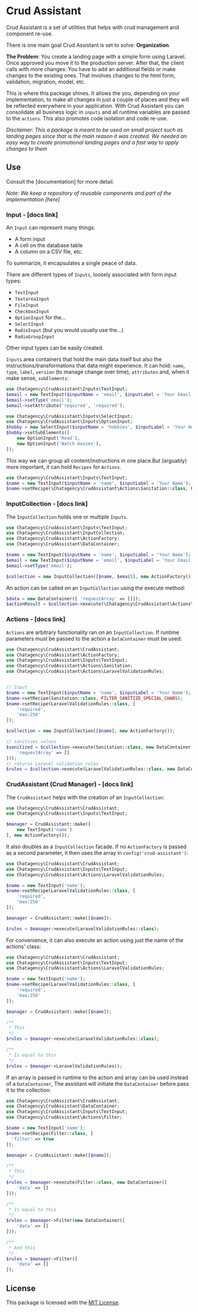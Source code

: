 # Crud Assistant

Crud Assistant is a set of utilities that helps with crud management and component re-use. 

There is one main goal Crud Assistant is set to solve: **Organization**.

**The Problem**: You create a landing page with a simple form using Laravel. Once approved you move it to the production server. After that, the client calls with more changes: You have to add an additional fields or make changes to the existing ones. That involves changes to the html form, validation, migration, model, etc. 

This is where this package shines. It allows the you, depending on your implementation, to make all changes in just a couple of places and they will be reflected everywhere in your application. With Crud Assistant you can consolidate all business logic in `inputs` and all runtime variables are passed to the `actions`. This also promotes code isolation and code re-use.

*Disclaimer: This a package is meant to be used on small project such as landing pages since that is the main reason it was created. We needed an easy way to create promotional landing pages and a fast way to apply changes to them*

## Use

Consult the [documentation] for more detail.

*Note: We keep a repository of reusable components and part of the implementation [here]*


### Input - [docs link]

An `Input` can represent many things:

- A form input
- A cell on the database table
- A column on a CSV file, etc.

To summarize, it encapsulates a single peace of data.

There are different types of `Inputs`, loosely associated with form input types:

- `TextInput`
- `TextareaInput`
- `FileInput`
- `CheckboxInput`
- `OptionInput` for the...                                                                                             
- `SelectInput`
- `RadioInput` (but you would usually use the...)
- `RadioGroupInput`

Other input types can be easily created.

`Inputs` area containers that hold the main data itself but also the instructions/transformations that data might experience. It can hold: `name`, `type`, `label`, `version` (to manage change over time), `attributes` and, when it make sense,  `subElements`:

```php
use Chatagency\CrudAssistant\Inputs\TextInput;
$email = new TextInput($inputName = 'email', $inputLabel = 'Your Email', $inputVersion = 1);
$email->setType('email');
$email->setAttribute('required', 'required');

use Chatagency\CrudAssistant\Inputs\SelectInput;
use Chatagency\CrudAssistant\Inputs\OptionInput;
$hobby = new SelectInput($inputName = 'hobbies', $inputLabel = 'Your Hobbies', $inputVersion = 1);
$hobby->setSubElements([
    new OptionInput('Read'),
    new OptionInput('Watch movies'),
]);
```
This way we can group all content/instructions in one place.But (arguably) more important, it can hold `Recipes` for `Actions`.

```php
use Chatagency\CrudAssistant\Inputs\TextInput;
$name = new TextInput($inputName = 'name', $inputLabel = 'Your Name');
$name->setRecipe(\Chatagency\CrudAssistant\Actions\Sanitation::class, FILTER_SANITIZE_SPECIAL_CHARS);
```

### InputCollection - [docs link]

The `InputCollection` holds one or multiple `Inputs`.

```php
use Chatagency\CrudAssistant\Inputs\TextInput;
use Chatagency\CrudAssistant\InputCollection;
use Chatagency\CrudAssistant\ActionFactory;
use Chatagency\CrudAssistant\DataContainer;

$name = new TextInput($inputName = 'name', $inputLabel = 'Your Name');
$email = new TextInput($inputName = 'email', $inputLabel = 'Your Email', $inputVersion = 1);
$email->setType('email');

$collection = new InputCollection([$name, $email], new ActionFactory());
```
An action can be called on an `InputCollection` using the execute method:

```php
$data = new DataContainer([ 'requestArray' => []]);
$actionResult = $collection->execute(\Chatagency\CrudAssistant\Actions\Sanitation::class,$data);
```

### Actions - [docs link]

`Actions` are arbitrary functionality ran on an `InputCollection`. If runtime parameters must be passed to the action a `DataContainer` must be used:

```php
use Chatagency\CrudAssistant\CrudAssistant;
use Chatagency\CrudAssistant\ActionFactory;
use Chatagency\CrudAssistant\Inputs\TextInput;
use Chatagency\CrudAssistant\Actions\Sanitation;
use Chatagency\CrudAssistant\Actions\LaravelValidationRules;


// Input
$name = new TextInput($inputName = 'name', $inputLabel = 'Your Name');
$name->setRecipe(Sanitation::class, FILTER_SANITIZE_SPECIAL_CHARS);
$name->setRecipe(LaravelValidationRules::class, [
    'required',
    'max:250'
]);

$collection = new InputCollection([$name], new ActionFactory());

// sanitizes values
$sanitized = $collection->execute(Sanitation::class, new DataContainer([
    'requestArray' => []
]));
// returns Laravel validation rules
$rules = $collection->execute(LaravelValidationRules::class, new DataContainer());
```

### CrudAssistant (Crud Manager) - [docs link]

The `CrudAssistant` helps with the creation of an `InputCollection`:

```php
use Chatagency\CrudAssistant\CrudAssistant;
use Chatagency\CrudAssistant\Inputs\TextInput;

$manager = CrudAssistant::make([
    new TextInput('name')
], new ActionFactory());
```
It also doubles as a `InputCollection` facade. If no `ActionFactory` is passed as a second parameter, it then uses the array in `config('crud-assistant')`:

```php
use Chatagency\CrudAssistant\CrudAssistant;
use Chatagency\CrudAssistant\Inputs\TextInput;
use Chatagency\CrudAssistant\Actions\LaravelValidationRules;

$name = new TextInput('name');
$name->setRecipe(LaravelValidationRules::class, [
    'required',
    'max:250'
]);

$manager = CrudAssistant::make([$name]);

$rules = $manager->execute(LaravelValidationRules::class);
```

For convenience, it can also execute an action using just the name of the actions' class:

```php
use Chatagency\CrudAssistant\CrudAssistant;
use Chatagency\CrudAssistant\Inputs\TextInput;
use Chatagency\CrudAssistant\Actions\LaravelValidationRules;

$name = new TextInput('name');
$name->setRecipe(LaravelValidationRules::class, [
    'required',
    'max:250'
]);

$manager = CrudAssistant::make([$name]);

/**
 * This
 */
$rules = $manager->execute(LaravelValidationRules::class);

/**
 * Is equal to this
 */
$rules = $manager->LaravelValidationRules();
```

If an array is passed in runtime to the action and array can be used instead of a `DataContainer`, The assistant will initiate the `DataContainer` before pass it to the collection:

```php
use Chatagency\CrudAssistant\CrudAssistant;
use Chatagency\CrudAssistant\DataContainer;
use Chatagency\CrudAssistant\Inputs\TextInput;
use Chatagency\CrudAssistant\Actions\Filter;

$name = new TextInput('name');
$name->setRecipe(Filter::class, [
  'filter' => true
]);

$manager = CrudAssistant::make([$name]);

/**
 * This
 */
$rules = $manager->execute(Filter::class, new DataContainer([
    'data' => []
]));

/**
 * Is equal to this
 */
$rules = $manager->Filter(new DataContainer([
    'data' => []
]));

/**
 * And this
 */
$rules = $manager->Filter([
    'data' => []
]);
```
## License
This package is licensed with the [MIT License](https://choosealicense.com/licenses/mit/#).